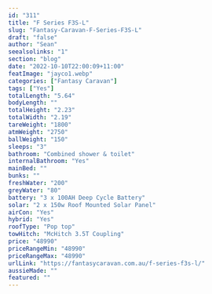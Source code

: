 ```yaml
---
id: "311"
title: "F Series F3S-L"
slug: "Fantasy-Caravan-F-Series-F3S-L"
draft: "false"
author: "Sean"
seealsolinks: "1"
section: "blog"
date: "2022-10-10T22:00:09+11:00"
featImage: "jayco1.webp"
categories: ["Fantasy Caravan"]
tags: ["Yes"]
totalLength: "5.64"
bodyLength: ""
totalHeight: "2.23"
totalWidth: "2.19"
tareWeight: "1800"
atmWeight: "2750"
ballWeight: "150"
sleeps: "3"
bathroom: "Combined shower & toilet"
internalBathroom: "Yes"
mainBed: ""
bunks: ""
freshWater: "200"
greyWater: "80"
battery: "3 x 100AH Deep Cycle Battery"
solar: "2 x 150w Roof Mounted Solar Panel"
airCon: "Yes"
hybrid: "Yes"
roofType: "Pop top"
towHitch: "McHitch 3.5T Coupling"
price: "48990"
priceRangeMin: "48990"
priceRangeMax: "48990"
urlLink: "https://fantasycaravan.com.au/f-series-f3s-l/"
aussieMade: ""
featured: ""
---
```

